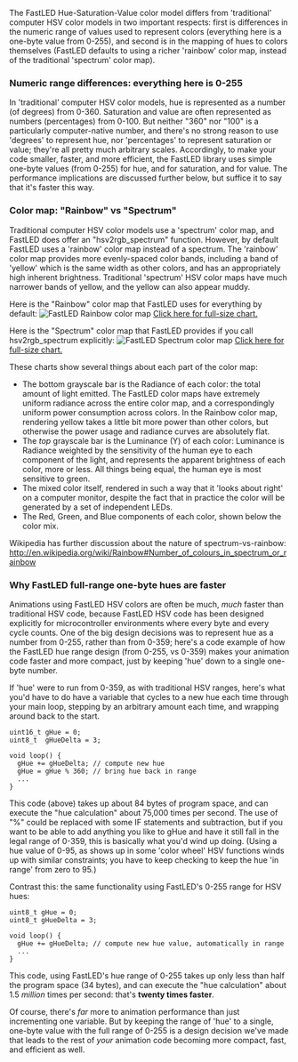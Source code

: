 The FastLED Hue-Saturation-Value color model differs from 'traditional' computer HSV color models in two important respects: first is differences in the numeric range of values used to represent colors (everything here is a one-byte value from 0-255), and second is in the mapping of hues to colors themselves (FastLED defaults to using a richer 'rainbow' color map, instead of the traditional 'spectrum' color map).

### Numeric range differences: everything here is 0-255
In 'traditional' computer HSV color models, hue is represented as a number (of degrees) from 0-360.  Saturation and value are often represented as numbers (percentages) from 0-100.  But neither "360" nor "100" is a particularly computer-native number, and there's no strong reason to use 'degrees' to represent hue, nor 'percentages' to represent saturation or value; they're all pretty much arbitrary scales.  Accordingly, to make your code smaller, faster, and more efficient, the FastLED library uses simple one-byte values (from 0-255) for hue, and for saturation, and for value.  The performance implications are discussed further below, but suffice it to say that it's faster this way.

### Color map: "Rainbow" vs "Spectrum"
Traditional computer HSV color models use a 'spectrum' color map, and FastLED does offer an "hsv2rgb_spectrum" function.  However, by default FastLED uses a 'rainbow' color map instead of a spectrum. The 'rainbow' color map provides more evenly-spaced color bands, including a band of 'yellow' which is the same width as other colors, and has an appropriately high inherent brightness.  Traditional 'spectrum' HSV color maps have much narrower bands of yellow, and the yellow can also appear muddy.

Here is the "Rainbow" color map that FastLED uses for everything by default:
![FastLED Rainbow color map](https://raw.github.com/FastLED/FastLED/gh-pages/images/HSV-rainbow-with-desc.jpg)
[Click here for full-size chart.](https://raw.github.com/FastLED/FastLED/gh-pages/images/HSV-rainbow-with-desc.jpg)

Here is the "Spectrum" color map that FastLED provides if you call hsv2rgb_spectrum explicitly:
![FastLED Spectrum color map](https://raw.github.com/FastLED/FastLED/gh-pages/images/HSV-spectrum-with-desc.jpg)
[Click here for full-size chart.](https://raw.github.com/FastLED/FastLED/gh-pages/images/HSV-spectrum-with-desc.jpg)

These charts show several things about each part of the color map:
 * The bottom grayscale bar is the Radiance of each color: the total amount of light emitted.  The FastLED color maps have extremely uniform radiance across the entire color map, and a correspondingly uniform power consumption across colors.  In the Rainbow color map, rendering yellow takes a little bit more power than other colors, but otherwise the power usage and radiance curves are absolutely flat.
 * The _top_ grayscale bar is the Luminance (Y) of each color: Luminance is Radiance weighted by the sensitivity of the human eye to each component of the light, and represents the apparent brightness of each color, more or less.  All things being equal, the human eye is most sensitive to green.
 * The mixed color itself, rendered in such a way that it 'looks about right' on a computer monitor, despite the fact that in practice the color will be generated by a set of independent LEDs.
 * The Red, Green, and Blue components of each color, shown below the color mix.

Wikipedia has further discussion about the nature of spectrum-vs-rainbow: http://en.wikipedia.org/wiki/Rainbow#Number_of_colours_in_spectrum_or_rainbow

### Why FastLED full-range one-byte hues are faster
Animations using FastLED HSV colors are often be much, _much_ faster than traditional HSV code, because FastLED HSV code has been designed explicitly for microcontroller environments where every byte and every cycle counts.  One of the big design decisions was to represent hue as a number from 0-255, rather than from 0-359; here's a code example of how the FastLED hue range design (from 0-255, vs 0-359) makes your animation code faster and more compact, just by keeping 'hue' down to a single one-byte number.

If 'hue' were to run from 0-359, as with traditional HSV ranges, here's what you'd have to do have a variable that cycles to a new hue each time through your main loop, stepping by an arbitrary amount each time, and wrapping around back to the start.  

    uint16_t gHue = 0;
    uint8_t  gHueDelta = 3;

    void loop() {
      gHue += gHueDelta; // compute new hue
      gHue = gHue % 360; // bring hue back in range
      ...
    }

This code (above) takes up about 84 bytes of program space, and can execute the "hue calculation" about 75,000 times per second.  The use of "%" could be replaced with some IF statements and subtraction, but if you want to be able to add anything you like to gHue and have it still fall in the legal range of 0-359, this is basically what you'd wind up doing.  (Using a hue value of 0-95, as shows up in some 'color wheel' HSV functions winds up with similar constraints; you have to keep checking to keep the hue 'in range' from zero to 95.)

Contrast this: the same functionality using FastLED's 0-255 range for HSV hues:

    uint8_t gHue = 0;
    uint8_t gHueDelta = 3;

    void loop() {
      gHue += gHueDelta; // compute new hue value, automatically in range
      ...
    }

This code, using FastLED's hue range of 0-255 takes up only less than half the program space (34 bytes), and can execute the "hue calculation" about 1.5 _million_ times per second: that's **twenty times faster**.

Of course, there's _far_ more to animation performance than just incrementing one variable.  But by keeping the range of 'hue' to a single, one-byte value with the full range of 0-255 is a design decision we've made that leads to the rest of _your_ animation code becoming more compact, fast, and efficient as well.